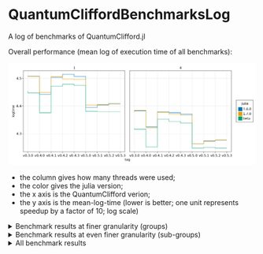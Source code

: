 # QuantumCliffordBenchmarksLog

A log of benchmarks of QuantumClifford.jl

Overall performance (mean log of execution time of all benchmarks):

![](./benchmarks0.png)

- the column gives how many threads were used;
- the color gives the julia version;
- the x axis is the QuantumClifford verion;
- the y axis is the mean-log-time (lower is better; one unit represents speedup by a factor of 10; log scale)

<details>
<summary>
Benchmark results at finer granularity (groups) 
</summary>
<img src="./benchmarks1.png">
</details>

<details>
<summary>
Benchmark results at even finer granularity (sub-groups) 
</summary>
<img src="./benchmarks2.png">
</details>

<details>
<summary>
All benchmark results
</summary>
The y axis is time in nano-seconds.
<img src="./benchmarks3.png">
</details>
